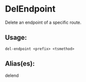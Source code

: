 # DelEndpoint
Delete an endpoint of a specific route.
## Usage:
```
del-endpoint <prefix> <tsmethod>
```
## Alias(es):
delend
